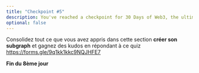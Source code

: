 ```yaml
---
title: "Checkpoint #5"
description: You've reached a checkpoint for 30 Days of Web3, the ultimate online curriculum on full-stsack blockchain development.
optional: false
---
```


Consolidez tout ce que vous avez appris dans cette section **créer son subgraph** et gagnez des kudos en répondant à ce quiz https://forms.gle/9q1kk1kkc9NQJHFE7

**Fin du 8ème jour**
